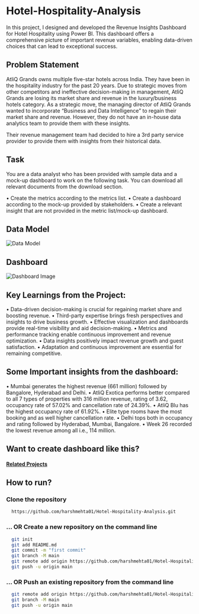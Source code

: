 # Hotel-Hospitality-Analysis
In this project, I designed and developed the Revenue Insights Dashboard for Hotel Hospitality using Power BI. This dashboard offers a comprehensive picture of important revenue variables, enabling data-driven choices that can lead to exceptional success.

## Problem Statement
AtliQ Grands owns multiple five-star hotels across India. They have been in the hospitality industry for the past 20 years. Due to strategic moves from other competitors and ineffective decision-making in management, AtliQ Grands are losing its market share and revenue in the luxury/business hotels category. As a strategic move, the managing director of AtliQ Grands wanted to incorporate “Business and Data Intelligence” to regain their market share and revenue. However, they do not have an in-house data analytics team to provide them with these insights.

Their revenue management team had decided to hire a 3rd party service provider to provide them with insights from their historical data.

## Task
You are a data analyst who has been provided with sample data and a mock-up dashboard to work on the following task. You can download all relevant documents from the download section.

•	Create the metrics according to the metrics list. 
•	Create a dashboard according to the mock-up provided by stakeholders.
•	Create a relevant insight that are not provided in the metric list/mock-up dashboard.

## Data Model
![Data Model](https://github.com/harshmehta01/Hotel-Hospital-Analysis/assets/97782632/c1968c32-30a7-443d-bd13-9f4db16bd6f7)

## Dashboard
![Dashboard Image](https://github.com/harshmehta01/Hotel-Hospital-Analysis/assets/97782632/50334b3f-47a8-472f-af97-4873c8d75cbe)

## Key Learnings from the Project:
•	Data-driven decision-making is crucial for regaining market share and boosting revenue.
•	Third-party expertise brings fresh perspectives and insights to drive business growth.
•	Effective visualization and dashboards provide real-time visibility and aid decision-making.
•	Metrics and performance tracking enable continuous improvement and revenue optimization.
•	Data insights positively impact revenue growth and guest satisfaction.
•	Adaptation and continuous improvement are essential for remaining competitive.

## Some Important insights from the dashboard:
•	Mumbai generates the highest revenue (661 million) followed by Bangalore, Hyderabad and Delhi.
•	AtliQ Exotica performs better compared to all 7 types of properties with 316 million revenue, rating of 3.62, occupancy rate of 57.02% and cancellation rate of 24.39%.
•	AtliQ Blu has the highest occupancy rate of 61.92%.
•	Elite type rooms have the most booking and as well higher cancellation rate.
•	Delhi tops both in occupancy and rating followed by Hyderabad, Mumbai, Bangalore.
•	Week 26 recorded the lowest revenue among all i.e., 114 million.

## Want to create dashboard like this?
#### [Related Projects](https://codebasics.io/resources)

## How to run?
### Clone the repository
```bash
  https://github.com/harshmehta01/Hotel-Hospitality-Analysis.git
```
### ... OR Create a new repository on the command line
```bash
  git init
  git add README.md
  git commit -m "first commit"
  git branch -M main
  git remote add origin https://github.com/harshmehta01/Hotel-Hospitality-Analysis.git
  git push -u origin main
```
### ... OR Push an existing repository from the command line
```bash
  git remote add origin https://github.com/harshmehta01/Hotel-Hospitality-Analysis.git
  git branch -M main
  git push -u origin main
```

